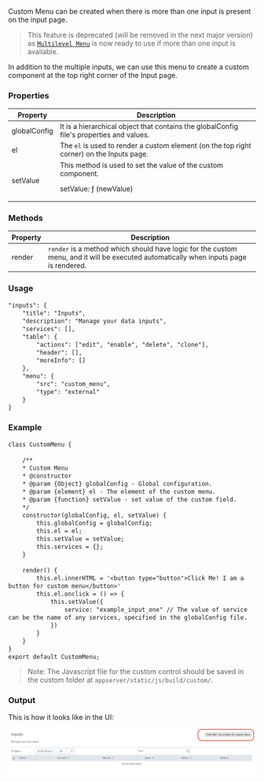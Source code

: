 Custom Menu can be created when there is more than one input is present on the input page. 

> This feature is deprecated (will be removed in the next major version) as [`Multilevel Menu`](https://splunk.github.io/addonfactory-ucc-generator/tabs/#multi-level-menu) is now ready to use if more than one input is available.

In addition to the multiple inputs, we can use this menu to create a custom component at the top right corner of the Input page.

### Properties

| Property          | Description |
| ----------------- | ----------- |
| globalConfig       | It is a hierarchical object that contains the globalConfig file's properties and values. |
| el                | The `el` is used to render a custom element (on the top right corner) on the Inputs page. |
| setValue          | This method is used to set the value of the custom component. <p>setValue: ƒ (newValue)</p> |

### Methods

| Property          | Description |
| ----------------- | ----------- |
| render            | `render` is a method which should have logic for the custom menu, and it will be executed automatically when inputs page is rendered. |

### Usage
```
"inputs": {
    "title": "Inputs",
    "description": "Manage your data inputs",
    "services": [],
    "table": {
        "actions": ["edit", "enable", "delete", "clone"],
        "header": [],
        "moreInfo": []
    },
    "menu": {
        "src": "custom_menu",
        "type": "external"
    }
}
```

### Example

```
class CustomMenu {

    /**
    * Custom Menu
    * @constructor
    * @param {Object} globalConfig - Global configuration.
    * @param {element} el - The element of the custom menu.
    * @param {function} setValue - set value of the custom field.
    */
    constructor(globalConfig, el, setValue) {
        this.globalConfig = globalConfig;
        this.el = el;
        this.setValue = setValue;
        this.services = {};
    }

    render() {
        this.el.innerHTML = '<button type="button">Click Me! I am a button for custom menu</button>'
        this.el.onclick = () => {
            this.setValue({
                service: "example_input_one" // The value of service can be the name of any services, specified in the globalConfig file.
            })
        }
    }
}
export default CustomMenu;
```

> Note: The Javascript file for the custom control should be saved in the custom folder at `appserver/static/js/build/custom/`.

### Output

This is how it looks like in the UI:

![image](../images/custom_ui_extensions/Custom_Menu_Output.png)
